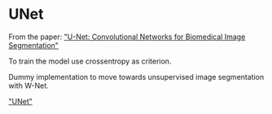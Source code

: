 # UNet

From the paper:  ["U-Net: Convolutional Networks for Biomedical Image Segmentation"](https://arxiv.org/pdf/1505.04597)


To train the model use crossentropy as criterion.


Dummy implementation to move towards unsupervised image segmentation with W-Net.


["UNet"](https://miro.medium.com/max/1400/1*lvXoKMHoPJMKpKK7keZMEA.png)

